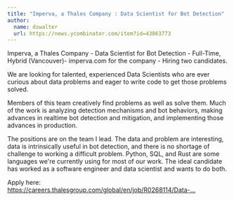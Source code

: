 ```yaml
---
title: "Imperva, a Thales Company : Data Scientist for Bot Detection"
author:
  name: dswalter
  url: https://news.ycombinator.com/item?id=43863773
---
```

Imperva, a Thales Company - Data Scientist for Bot Detection - Full-Time, Hybrid (Vancouver)- imperva.com for the company - Hiring two candidates.

We are looking for talented, experienced Data Scientists who are ever curious about data problems and eager to write code to get those problems solved.

Members of this team creatively find problems as well as solve them. Much of the work is analyzing detection mechanisms and bot behaviors, making advances in realtime bot detection and mitigation, and implementing those advances in production.

The positions are on the team I lead. The data and problem are interesting, data is intrinsically useful in bot detection, and there is no shortage of challenge to working a difficult problem. Python, SQL, and Rust are some languages we&#x27;re currently using for most of our work. The ideal candidate has worked as a software engineer and data scientist and wants to do both.

Apply here: <a href="https:&#x2F;&#x2F;careers.thalesgroup.com&#x2F;global&#x2F;en&#x2F;job&#x2F;R0268114&#x2F;Data-Scientist-for-Bot-Detection" rel="nofollow">https:&#x2F;&#x2F;careers.thalesgroup.com&#x2F;global&#x2F;en&#x2F;job&#x2F;R0268114&#x2F;Data-...</a>
<JobApplication />
